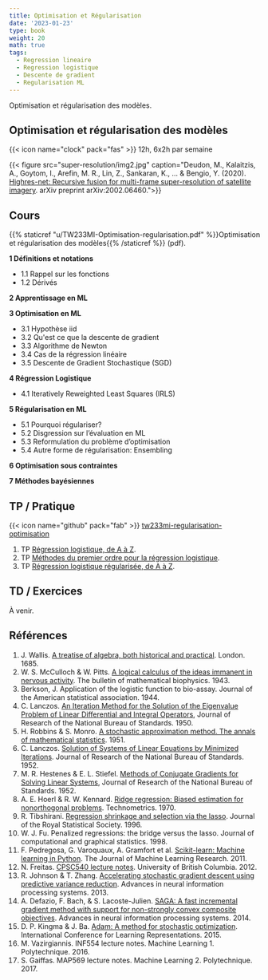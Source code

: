 ```yaml
---
title: Optimisation et Régularisation
date: '2023-01-23'
type: book
weight: 20
math: true
tags:
  - Regression lineaire
  - Regression logistique
  - Descente de gradient
  - Regularisation ML
---
```


Optimisation et régularisation des modèles.

<!--more-->

## Optimisation et régularisation des modèles

{{< icon name="clock" pack="fas" >}} 12h, 6x2h par semaine

{{< figure src="super-resolution/img2.jpg" caption="Deudon, M., Kalaitzis, A., Goytom, I., Arefin, M. R., Lin, Z., Sankaran, K., ... & Bengio, Y. (2020). [Highres-net: Recursive fusion for multi-frame super-resolution of satellite imagery](https://arxiv.org/pdf/2002.06460.pdf). arXiv preprint arXiv:2002.06460.">}}

## Cours

{{% staticref "u/TW233MI-Optimisation-regularisation.pdf" %}}Optimisation et régularisation des modèles{{% /staticref %}} (pdf).

<b>1 Définitions et notations</b>
- 1.1 Rappel sur les fonctions
- 1.2 Dérivés

<b>2 Apprentissage en ML</b>

<b>3 Optimisation en ML</b>
- 3.1 Hypothèse iid
- 3.2 Qu'est ce que la descente de gradient
- 3.3 Algorithme de Newton
- 3.4 Cas de la régression linéaire
- 3.5 Descente de Gradient Stochastique (SGD)

<b>4 Régression Logistique</b>
- 4.1 Iteratively Reweighted Least Squares (IRLS)

<b>5 Régularisation en ML</b>
- 5.1 Pourquoi régulariser?
- 5.2 Disgression sur l’évaluation en ML
- 5.3 Reformulation du problème d’optimisation
- 5.4 Autre forme de régularisation: Ensembling

<b>6 Optimisation sous contraintes</b>

<b>7 Méthodes bayésiennes</b>

## TP / Pratique 
{{< icon name="github" pack="fab" >}} [tw233mi-regularisation-optimisation](https://framagit.org/MichelDeudon/tw233mi-regularisation-optimisation)

1. TP [Régression logistique, de A à Z](https://framagit.org/MichelDeudon/tw233mi-regularisation-optimisation/blob/main/td/td1-logistic-regression-az.ipynb).
2. TP [Méthodes du premier ordre pour la régression logistique](https://framagit.org/MichelDeudon/tw233mi-regularisation-optimisation/blob/main/td/td2-regularized-logistic-regression.ipynb).
3. TP [Régression logistique régularisée, de A à Z](https://framagit.org/MichelDeudon/tw233mi-regularisation-optimisation/blob/main/td/td3-regularized-logistic-regression.ipynb).

## TD / Exercices

À venir.

## Références
1. J. Wallis. [A treatise of algebra, both historical and practical](https://royalsocietypublishing.org/doi/10.1098/rstl.1685.0053). London. 1685.
2. W. S. McCulloch & W. Pitts. [A logical calculus of the ideas immanent in nervous activity](https://www.cs.cmu.edu/~./epxing/Class/10715/reading/McCulloch.and.Pitts.pdf). The bulletin of mathematical biophysics. 1943.
3. Berkson, J. Application of the logistic function to bio-assay. Journal of the American statistical association. 1944.
4. C. Lanczos. [An Iteration Method for the Solution of the Eigenvalue Problem of Linear Differential and Integral Operators](https://nvlpubs.nist.gov/nistpubs/jres/045/jresv45n4p255_a1b.pdf), Journal of Research of the National Bureau of Standards. 1950.
5. H. Robbins & S. Monro. [A stochastic approximation method. The annals of mathematical statistics](https://www.columbia.edu/~ww2040/8100F16/RM51.pdf). 1951.
6. C. Lanczos. [Solution of Systems of Linear Equations by Minimized Iterations](https://nvlpubs.nist.gov/nistpubs/jres/049/jresv49n1p33_A1b.pdf). Journal of Research of the National Bureau of Standards. 1952.
7. M. R. Hestenes & E. L. Stiefel. [Methods of Conjugate Gradients for Solving Linear Systems](https://nvlpubs.nist.gov/nistpubs/jres/049/jresv49n6p409_a1b.pdf), Journal of Research of the National Bureau of Standards. 1952.
8. A. E. Hoerl & R. W. Kennard. [Ridge regression: Biased estimation for nonorthogonal problems](https://homepages.math.uic.edu/~lreyzin/papers/ridge.pdf). Technometrics. 1970.
9. R. Tibshirani. [Regression shrinkage and selection via the lasso](https://cs.nyu.edu/~roweis/csc2515-2006/readings/lasso.pdf). Journal of the Royal Statistical Society. 1996.
10. W. J. Fu. Penalized regressions: the bridge versus the lasso. Journal of computational and graphical statistics. 1998.
11. F. Pedregosa, G. Varoquaux, A. Gramfort et al. [Scikit-learn: Machine learning in Python](https://www.jmlr.org/papers/volume12/pedregosa11a/pedregosa11a.pdf). The Journal of Machine Learning Research. 2011.
12. N. Freitas. [CPSC540 lecture notes](https://www.cs.ubc.ca/~nando/540-2013/lectures.html). University of British Columbia. 2012.
13. R. Johnson & T. Zhang. [Accelerating stochastic gradient descent using predictive variance reduction](https://proceedings.neurips.cc/paper/2013/file/ac1dd209cbcc5e5d1c6e28598e8cbbe8-Paper.pdf). Advances in neural information processing systems. 2013.
14. A. Defazio, F. Bach, & S. Lacoste-Julien. [SAGA: A fast incremental gradient method with support for non-strongly convex composite objectives](https://proceedings.neurips.cc/paper_files/paper/2014/file/ede7e2b6d13a41ddf9f4bdef84fdc737-Paper.pdf). Advances in neural information processing systems. 2014.
15. D. P. Kingma & J. Ba. [Adam: A method for stochastic optimization](https://arxiv.org/pdf/1412.6980.pdf). International Conference for Learning Representations. 2015.
16. M. Vazirgiannis. INF554 lecture notes. Machine Learning 1. Polytechnique. 2016.
17. S. Gaiffas. MAP569 lecture notes. Machine Learning 2. Polytechnique. 2017.